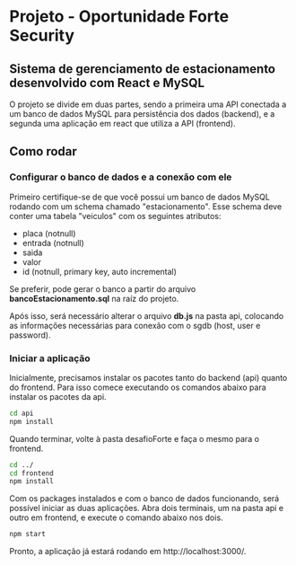 # Projeto - Oportunidade Forte Security
## Sistema de gerenciamento de estacionamento desenvolvido com React e MySQL

O projeto se divide em duas partes, sendo a primeira uma API conectada a um banco de dados MySQL para persistência dos dados (backend), e a segunda uma aplicação em react que utiliza a API (frontend). 

## Como rodar

### Configurar o banco de dados e a conexão com ele
Primeiro certifique-se de que você possui um banco de dados MySQL rodando com um schema chamado "estacionamento". Esse schema deve conter uma tabela "veiculos" com os seguintes atributos:
- placa (notnull)
- entrada (notnull)
- saida
- valor
- id (notnull, primary key, auto incremental)

Se preferir, pode gerar o banco a partir do arquivo **bancoEstacionamento.sql** na raíz do projeto.

Após isso, será necessário alterar o arquivo **db.js** na pasta api, colocando as informações necessárias para conexão com o sgdb (host, user e password).

### Iniciar a aplicação
Inicialmente, precisamos instalar os pacotes tanto do backend (api) quanto do frontend. Para isso comece executando os comandos abaixo para instalar os pacotes da api. 
```sh
cd api
npm install
```
Quando terminar, volte à pasta desafioForte e faça o mesmo para o frontend.
```sh
cd ../
cd frontend
npm install
```
Com os packages instalados e com o banco de dados funcionando, será possível iniciar as duas aplicações. Abra dois terminais, um na pasta api e outro em frontend, e execute o comando abaixo nos dois.
```sh
npm start
```
Pronto, a aplicação já estará rodando em http://localhost:3000/.

